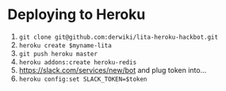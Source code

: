 # Deploying to Heroku

1. `git clone git@github.com:derwiki/lita-heroku-hackbot.git`
1. `heroku create $myname-lita`
1. `git push heroku master`
1. `heroku addons:create heroku-redis`
1. https://slack.com/services/new/bot and plug token into...
1. `heroku config:set SLACK_TOKEN=$token`

